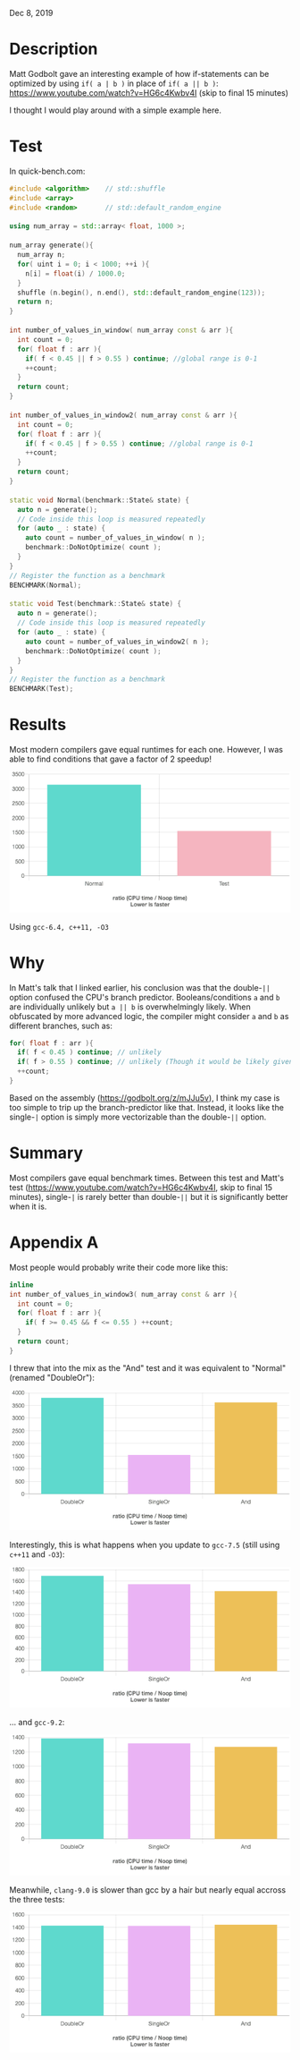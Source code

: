 Dec 8, 2019

# Description

Matt Godbolt gave an interesting example of how if-statements can be optimized by using `if( a | b )` in place of `if( a || b )`:
https://www.youtube.com/watch?v=HG6c4Kwbv4I (skip to final 15 minutes)

I thought I would play around with a simple example here.

# Test

In quick-bench.com:

```c++
#include <algorithm>    // std::shuffle
#include <array>
#include <random>       // std::default_random_engine

using num_array = std::array< float, 1000 >;

num_array generate(){
  num_array n;
  for( uint i = 0; i < 1000; ++i ){
    n[i] = float(i) / 1000.0;
  }
  shuffle (n.begin(), n.end(), std::default_random_engine(123));
  return n;
}

int number_of_values_in_window( num_array const & arr ){
  int count = 0;
  for( float f : arr ){
    if( f < 0.45 || f > 0.55 ) continue; //global range is 0-1
    ++count;
  }
  return count;
}

int number_of_values_in_window2( num_array const & arr ){
  int count = 0;
  for( float f : arr ){
    if( f < 0.45 | f > 0.55 ) continue; //global range is 0-1
    ++count;
  }
  return count;
}

static void Normal(benchmark::State& state) {
  auto n = generate();
  // Code inside this loop is measured repeatedly
  for (auto _ : state) {
    auto count = number_of_values_in_window( n );
    benchmark::DoNotOptimize( count );
  }
}
// Register the function as a benchmark
BENCHMARK(Normal);

static void Test(benchmark::State& state) {
  auto n = generate();
  // Code inside this loop is measured repeatedly
  for (auto _ : state) {
    auto count = number_of_values_in_window2( n );
    benchmark::DoNotOptimize( count );
  }
}
// Register the function as a benchmark
BENCHMARK(Test);
```

# Results

Most modern compilers gave equal runtimes for each one.
However, I was able to find conditions that gave a factor of 2 speedup!

![results.png](results.png)

Using `gcc-6.4, c++11, -O3`

# Why

In Matt's talk that I linked earlier, his conclusion was that the double-`||` option
confused the CPU's branch predictor. Booleans/conditions `a` and `b` are individually unlikely
but `a || b` is overwhelmingly likely.
When obfuscated by more advanced logic, the compiler might consider `a` and `b` as different branches, such as:
```c++
for( float f : arr ){
  if( f < 0.45 ) continue; // unlikely
  if( f > 0.55 ) continue; // unlikely (Though it would be likely given the results of the first branch. That's one thing I didn't fully understand from Matt's talk)
  ++count;
}
```

Based on the assembly (https://godbolt.org/z/mJJu5v),
I think my case is too simple to trip up the branch-predictor like that.
Instead, it looks like the single-`|` option is simply more vectorizable than the double-`||` option.

# Summary

Most compilers gave equal benchmark times.
Between this test and Matt's test (https://www.youtube.com/watch?v=HG6c4Kwbv4I, skip to final 15 minutes),
single-`|` is rarely better than double-`||` but it is significantly better when it is.




#

#

#

# Appendix A

Most people would probably write their code more like this:
```c++
inline
int number_of_values_in_window3( num_array const & arr ){
  int count = 0;
  for( float f : arr ){
    if( f >= 0.45 && f <= 0.55 ) ++count;
  }
  return count;
}
```

I threw that into the mix as the "And" test and it was equivalent to "Normal" (renamed "DoubleOr"):

![SI.png](SI.png)

Interestingly, this is what happens when you update to `gcc-7.5` (still using `c++11` and `-O3`):

![SI2.png](SI2.png)

... and `gcc-9.2`:

![SI3.png](SI3.png)

Meanwhile, `clang-9.0` is slower than gcc by a hair but nearly equal accross the three tests:

![SI4.png](SI4.png)
